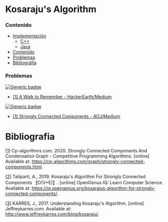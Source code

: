 # Kosaraju's Algorithm

### Contenido

* [Implementación](#)
    * [C++](#)
    * [Java](#)
* [Contenido](#contenido)
* [Problemas](#problemas)
* [Bibliografia](#bibliografia)

### Problemas

[![Generic badge](https://img.shields.io/badge/HackerEarth-Medium-yellow.svg)](https://www.hackerearth.com/de/practice/algorithms/graphs/strongly-connected-components/practice-problems/)

* [[1] A Walk to Remember - HackerEarth/Medium](https://www.hackerearth.com/de/practice/algorithms/graphs/strongly-connected-components/practice-problems/algorithm/a-walk-to-remember-qualifier2/description/)

[![Generic badge](https://img.shields.io/badge/AOJ-Medium-yellow.svg)](https://onlinejudge.u-aizu.ac.jp/courses/library/5/GRL/all)

* [[1] Strongly Connected Components - AOJ/Medium](https://onlinejudge.u-aizu.ac.jp/courses/library/5/GRL/all/GRL_3_C)


# Bibliografia

[[1]](https://cp-algorithms.com/graph/strongly-connected-components.html) Cp-algorithms.com. 2020. Strongly Connected Components And Condensation Graph - Competitive Programming Algorithms. [online] Available at: <https://cp-algorithms.com/graph/strongly-connected-components.html>.

[[2]](https://iq.opengenus.org/kosarajus-algorithm-for-strongly-connected-components/) Tatiparti, A., 2019. Kosaraju's Algorithm For Strongly Connected Components 【O(V+E)】. [online] OpenGenus IQ: Learn Computer Science. Available at: <https://iq.opengenus.org/kosarajus-algorithm-for-strongly-connected-components/>.

[[3]](http://www.jeffreykarres.com/blog/kosaraju/) KARRES, J., 2017. Understanding Kosaraju's Algorithm. [online] Jeffreykarres.com. Available at: <http://www.jeffreykarres.com/blog/kosaraju/>.